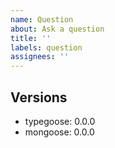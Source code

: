 ```yaml
---
name: Question
about: Ask a question
title: ''
labels: question
assignees: ''
---
```


<!--
## What to include in your Questions

- Make sure you provide an understandable question
- Make sure you provide all the needed code
- Make sure you read [Mastering-Markdown](https://guides.github.com/features/mastering-markdown/), thanks
- If it is a small question, try to use [our discord](https://discord.gg/BpGjTTD)

-->

## Versions

- typegoose: 0.0.0
- mongoose: 0.0.0
<!--Add more if needed-->
